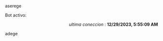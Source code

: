 aserege

<p>Bot activo: </p>
<p align="right"><i>ultima coneccion</i> : <b>12/29/2023, 5:55:09 AM</b></p>

 adege

